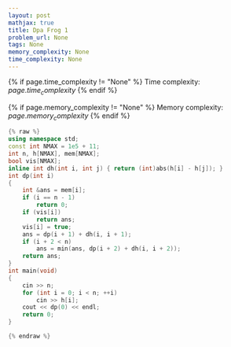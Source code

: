 ```yaml
---
layout: post
mathjax: true
title: Dpa Frog 1
problem_url: None
tags: None
memory_complexity: None
time_complexity: None
---
```




{% if page.time_complexity != "None" %}
Time complexity: ${{ page.time_complexity }}$
{% endif %}

{% if page.memory_complexity != "None" %}
Memory complexity: ${{ page.memory_complexity }}$
{% endif %}

```cpp
{% raw %}
using namespace std;
const int NMAX = 1e5 + 11;
int n, h[NMAX], mem[NMAX];
bool vis[NMAX];
inline int dh(int i, int j) { return (int)abs(h[i] - h[j]); }
int dp(int i)
{
    int &ans = mem[i];
    if (i == n - 1)
        return 0;
    if (vis[i])
        return ans;
    vis[i] = true;
    ans = dp(i + 1) + dh(i, i + 1);
    if (i + 2 < n)
        ans = min(ans, dp(i + 2) + dh(i, i + 2));
    return ans;
}
int main(void)
{
    cin >> n;
    for (int i = 0; i < n; ++i)
        cin >> h[i];
    cout << dp(0) << endl;
    return 0;
}

{% endraw %}
```